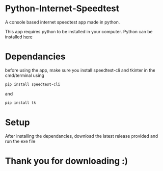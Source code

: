# Python-Internet-Speedtest
A console based internet speedtest app made in python. 

This app requires python to be installed in your computer. Python can be installed [here](https://www.python.org/downloads)

# Dependancies
before using the app, make sure you install speedtest-cli and tkinter in the cmd/terminal using 
```sh
pip install speedtest-cli
``` 
and
```sh
pip install tk
```

# Setup
After installing the dependancies, download the latest release provided and run the exe file

# Thank you for downloading :)
